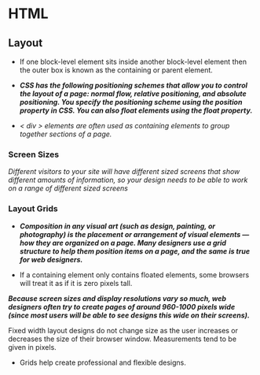 
# HTML



## Layout

* If one block-level element sits inside another block-level element then the outer box is known as the containing or parent element.


* ***CSS has the following positioning schemes that allow you to control the layout of a page: normal flow, relative positioning, and absolute positioning. You specify the positioning scheme using the position property in CSS. You can also float elements using the float property.***


- *< div > elements are often used as containing elements to group together sections of a page.*



### Screen Sizes

*Different visitors to your site will have different sized screens that show different amounts of information, so your design needs to be able to work on a range of different sized screens*


### Layout Grids

- ***Composition in any visual art (such as design, painting, or photography) is the placement or arrangement of visual elements — how they are organized on a page. Many designers use a grid structure to help them position items on a page, and the same is true for web designers.***


* If a containing element only contains floated elements, some browsers will treat it as if it is zero pixels tall.


***Because screen sizes and display resolutions vary so much, web designers often try to create pages of around 960-1000 pixels wide (since most users will be able to see designs this wide on their screens).***


Fixed width layout designs do not change size as the user increases or decreases the size of their browser window. Measurements tend to be given in pixels.



* Grids help create professional and flexible designs.
